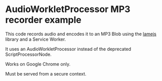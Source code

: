 # AudioWorkletProcessor MP3 recorder example

This code records audio and encodes it to an MP3 Blob using the [lamejs](https://github.com/zhuker/lamejs) library and a Service Worker.

It uses an AudioWorkletProcessor instead of the deprecated ScriptProcessorNode.

Works on Google Chrome only. 

Must be served from a secure context.
